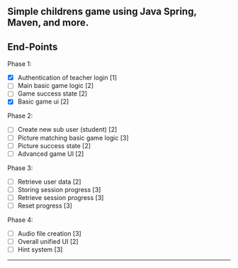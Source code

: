 Simple childrens game using Java Spring, Maven, and more.
---
## End-Points
Phase 1: 
- [x] Authentication of teacher login [1]
- [ ] Main basic game logic [2]
- [ ] Game success state [2]
- [x] Basic game ui [2]

Phase 2:
- [ ] Create new sub user (student) [2]
- [ ] Picture matching basic game logic [3]
- [ ] Picture success state [2]
- [ ] Advanced game UI [2]

Phase 3:
- [ ] Retrieve user data [2]
- [ ] Storing session progress [3]
- [ ] Retrieve session progress [3]
- [ ] Reset progress [3]

Phase 4:
- [ ] Audio file creation [3]
- [ ] Overall unified UI [2]
- [ ] Hint system [3]
---
